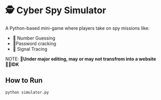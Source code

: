 # 🕵️ Cyber Spy Simulator

A Python-based mini-game where players take on spy missions like:
- 🎯 Number Guessing
- 🔐Password cracking
- 📡 Signal Tracing

NOTE: **🔧Under major editing, may or may not transfrom into a website🧍‍♀️IDK**

## How to Run
```bash
python simulator.py
